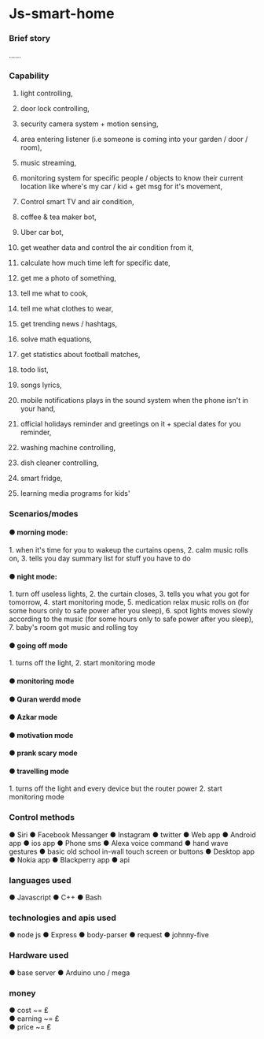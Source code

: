 # Js-smart-home

<h3>Brief story</h3>
  ......
<h3>Capability</h3>

  1. light controlling,
  
  2. door lock controlling,
  
  3.  security camera system + motion sensing,
  
  4.  area entering listener (i.e someone is coming into your garden / door / room),
  
  5.  music streaming,
  
  6.  monitoring system for specific people / objects to know their current location like where's my car / kid + get msg for it's movement,
  
  7.  Control smart TV and air condition,
  
  8.  coffee & tea maker bot,
  
  9.  Uber car bot,
  
  10.  get weather data and control the air condition from it,
  
  11.  calculate how much time left for specific date,
  
  12.  get me a photo of something,
  
  13.  tell me what to cook,
  
  14.  tell me what clothes to wear,
  
  15.  get trending news / hashtags,
  
  16.  solve math equations,
  
  17.  get statistics about football matches,
  
  18.  todo list,
  
  19.  songs lyrics,
  
  20.  mobile notifications plays in the sound system when the phone isn't in your hand,
  
  21.  official holidays reminder and greetings on it + special dates for you reminder,
  
  22.  washing machine controlling,
  
  23.  dish cleaner controlling,
  
  24.  smart fridge,
  
  25.  learning media programs for kids'


<h3> Scenarios/modes </h3>

<h4>● morning mode:</h4>
  1. when it's time for you to wakeup the curtains opens,
  2. calm music rolls on,
  3. tells you day summary list for stuff you have to do
   

<h4>● night mode:</h4>
  1. turn off useless lights,
  2. the curtain closes,
  3. tells you what you got for tomorrow,
  4. start monitoring mode,
  5. medication relax music rolls on (for some hours only to safe power after you sleep),
  6. spot lights moves slowly according to the music (for some hours only to safe power after you sleep),
  7. baby's room got music and rolling toy


<h4>● going off mode</h4>
  1. turns off the light,
  2. start monitoring mode

<h4>● monitoring mode</h4>
 

<h4>● Quran werdd mode</h4>


<h4>● Azkar mode</h4>
      

<h4>● motivation mode</h4>
 

<h4>● prank scary mode</h4>


<h4>● travelling mode</h4>
  1. turns off the light and every device but the router power
  2. start monitoring mode



<h3>Control methods</h3>

  ● Siri
  ● Facebook Messanger
  ● Instagram 
  ● twitter 
  ● Web app 
  ● Android app 
  ● ios app 
  ● Phone sms 
  ● Alexa voice command 
  ● hand wave gestures
  ● basic old school in-wall touch screen or buttons
  ● Desktop app 
  ● Nokia app 
  ● Blackperry app
  ● api 


<h3>languages used</h3>

● Javascript
● C++
● Bash



<h3>technologies and apis used</h3>

● node js
● Express
● body-parser
● request
● johnny-five


<h3>Hardware used</h3>

● base server
● Arduino uno / mega


<h3>money</h3>

  ● cost      ~=    ₤<br>
  ● earning   ~=    ₤<br>
  ● price     ~=    ₤<br>

